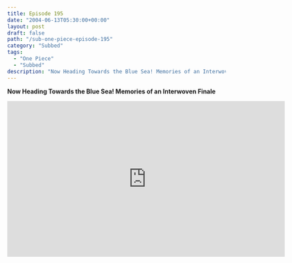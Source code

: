 ```yaml
---
title: Episode 195
date: "2004-06-13T05:30:00+00:00"
layout: post
draft: false
path: "/sub-one-piece-episode-195"
category: "Subbed"
tags:
  - "One Piece"
  - "Subbed"
description: "Now Heading Towards the Blue Sea! Memories of an Interwoven Finale"
---
```


**Now Heading Towards the Blue Sea! Memories of an Interwoven Finale**

<iframe width="640" height="360" src="https://www.rapidvideo.com/e/FXQGKY83DI" frameborder="0" marginwidth=0 marginheight=0 scrolling=no allowfullscreen></iframe>

